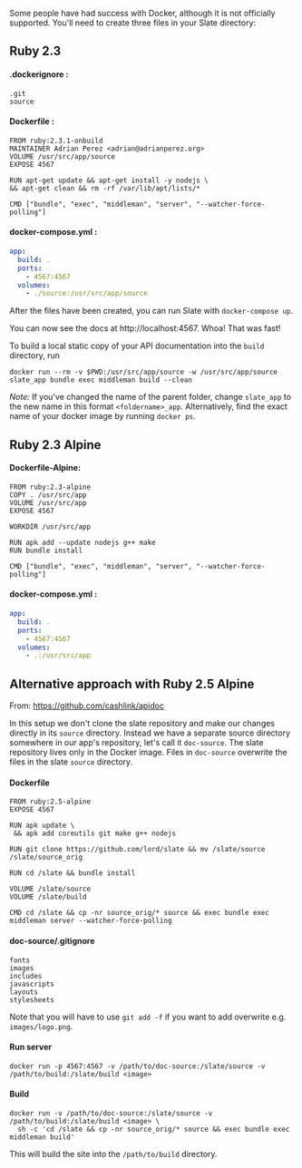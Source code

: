 Some people have had success with Docker, although it is not officially supported. You'll need to create three files in your Slate directory:

## Ruby 2.3

#### .dockerignore :

    .git
    source

#### Dockerfile :

    FROM ruby:2.3.1-onbuild
    MAINTAINER Adrian Perez <adrian@adrianperez.org>
    VOLUME /usr/src/app/source
    EXPOSE 4567

    RUN apt-get update && apt-get install -y nodejs \
    && apt-get clean && rm -rf /var/lib/apt/lists/*

    CMD ["bundle", "exec", "middleman", "server", "--watcher-force-polling"]

#### docker-compose.yml :

```yaml
app:
  build: .
  ports:
    - 4567:4567
  volumes:
    - ./source:/usr/src/app/source
```

After the files have been created, you can run Slate with `docker-compose up`.

You can now see the docs at http://localhost:4567. Whoa! That was fast!

To build a local static copy of your API documentation into the `build` directory, run

    docker run --rm -v $PWD:/usr/src/app/source -w /usr/src/app/source slate_app bundle exec middleman build --clean

*Note:* If you've changed the name of the parent folder, change `slate_app` to the new name in this format `<foldername>_app`. Alternatively, find the exact name of your docker image by running `docker ps`.

## Ruby 2.3 Alpine

#### Dockerfile-Alpine:

    FROM ruby:2.3-alpine
    COPY . /usr/src/app
    VOLUME /usr/src/app
    EXPOSE 4567

    WORKDIR /usr/src/app

    RUN apk add --update nodejs g++ make
    RUN bundle install

    CMD ["bundle", "exec", "middleman", "server", "--watcher-force-polling"]

#### docker-compose.yml :

```yaml
app:
  build: .
  ports:
    - 4567:4567
  volumes:
    - .:/usr/src/app
```

## Alternative approach with Ruby 2.5 Alpine

From: https://github.com/cashlink/apidoc

In this setup we don't clone the slate repository and make our changes directly in its `source` directory. Instead we have a separate source directory somewhere in our app's repository, let's call it `doc-source`. The slate repository lives only in the Docker image. Files in `doc-source` overwrite the files in the slate `source` directory.

#### Dockerfile

```docker
FROM ruby:2.5-alpine
EXPOSE 4567

RUN apk update \
 && apk add coreutils git make g++ nodejs

RUN git clone https://github.com/lord/slate && mv /slate/source /slate/source_orig

RUN cd /slate && bundle install

VOLUME /slate/source
VOLUME /slate/build

CMD cd /slate && cp -nr source_orig/* source && exec bundle exec middleman server --watcher-force-polling
```

#### doc-source/.gitignore

```
fonts
images
includes
javascripts
layouts
stylesheets
```

Note that you will have to use `git add -f` if you want to add overwrite e.g. `images/logo.png`.

#### Run server

```
docker run -p 4567:4567 -v /path/to/doc-source:/slate/source -v /path/to/build:/slate/build <image>
```

#### Build

```
docker run -v /path/to/doc-source:/slate/source -v /path/to/build:/slate/build <image> \
  sh -c 'cd /slate && cp -nr source_orig/* source && exec bundle exec middleman build'
```

This will build the site into the `/path/to/build` directory.